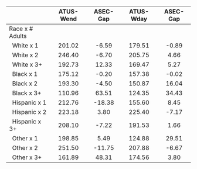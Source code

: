 
|                      |    ATUS-Wend |     ASEC-Gap |    ATUS-Wday |     ASEC-Gap |
| -------------------- | :----------: | :----------: | :----------: | :----------: |
| Race x # Adults      |              |              |              |              |
| &nbsp;&nbsp;White x 1 |       201.02 |        -6.59 |       179.51 |        -0.89 |
| &nbsp;&nbsp;White x 2 |       246.40 |        -6.70 |       205.75 |         4.66 |
| &nbsp;&nbsp;White x 3+ |       192.73 |        12.33 |       169.47 |         5.27 |
| &nbsp;&nbsp;Black x 1 |       175.12 |        -0.20 |       157.38 |        -0.02 |
| &nbsp;&nbsp;Black x 2 |       193.30 |        -4.50 |       150.87 |        16.04 |
| &nbsp;&nbsp;Black x 3+ |       110.96 |        63.51 |       124.35 |        34.43 |
| &nbsp;&nbsp;Hispanic x 1 |       212.76 |       -18.38 |       155.60 |         8.45 |
| &nbsp;&nbsp;Hispanic x 2 |       223.18 |         3.80 |       225.40 |        -7.17 |
| &nbsp;&nbsp;Hispanic x 3+ |       208.10 |        -7.22 |       191.53 |         1.66 |
| &nbsp;&nbsp;Other x 1 |       198.85 |         5.49 |       124.88 |        29.51 |
| &nbsp;&nbsp;Other x 2 |       251.50 |       -11.75 |       207.88 |        -6.67 |
| &nbsp;&nbsp;Other x 3+ |       161.89 |        48.31 |       174.56 |         3.80 |

